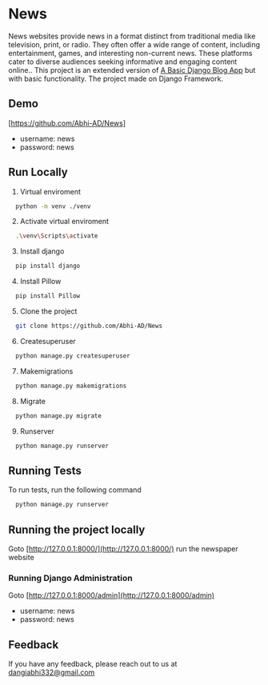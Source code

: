 # News
News websites provide news in a format distinct from traditional media like television, print, or radio. They often offer a wide range of content, including entertainment, games, and interesting non-current news. These platforms cater to diverse audiences seeking informative and engaging content online..
This project is an extended version of [A Basic Django Blog App](https://github.com/Abhi-AD/News) but with basic functionality. The project made on Django Framework.



## Demo
[https://github.com/Abhi-AD/News]

- username: news
- password: news

## Run Locally



  1. Virtual enviroment

```bash
  python -m venv ./venv
```

  2. Activate virtual enviroment

```bash
  .\venv\Scripts\activate
```

  3. Install django
```bash
  pip install django
```

  4. Install  Pillow

```bash
  pip install Pillow
```

  5. Clone the project

```bash
  git clone https://github.com/Abhi-AD/News
```
  6. Createsuperuser

```bash
  python manage.py createsuperuser
```
  7. Makemigrations

```bash
  python manage.py makemigrations
```
  8. Migrate

```bash
  python manage.py migrate
```
  9. Runserver
```bash
  python manage.py runserver
```

## Running Tests

To run tests, run the following command

```bash
  python manage.py runserver
```

## Running the project locally

Goto [http://127.0.0.1:8000/](http://127.0.0.1:8000/)
  run the newspaper website

### Running Django Administration

Goto [http://127.0.0.1:8000/admin](http://127.0.0.1:8000/admin)
- username: news
- password: news
  

## Feedback

If you have any feedback, please reach out to us at dangiabhi332@gmail.com 

  


  

